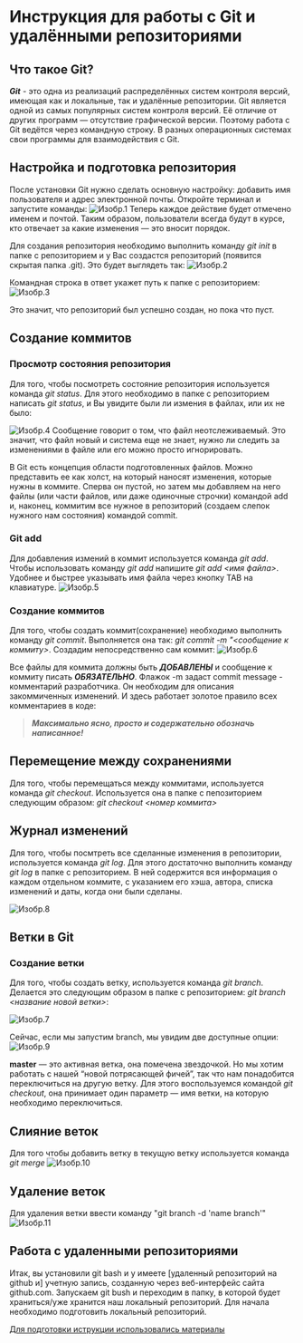 #  **Инструкция для работы с Git и удалёнными репозиториями**

## **Что такое Git?**
***Git*** - это одна из реализаций распределённых систем контроля версий, имеющая как и локальные, так и удалённые репозитории. Git является одной из самых популярных систем контроля версий. Её отличие от других программ — отсутствие графической версии. Поэтому работа с Git ведётся через командную строку. В разных операционных системах свои программы для взаимодействия с Git.
## **Настройка и подготовка репозитория**
После установки Git нужно сделать основную настройку: добавить имя пользователя и адрес электронной почты. Откройте терминал и запустите команды:
![Изобр.1](03.jpg)
Теперь каждое действие будет отмечено именем и почтой. Таким образом, пользователи всегда будут в курсе, кто отвечает за какие изменения — это вносит порядок.

Для создания репозитория необходимо выполнить команду *git init*  в папке с репозиторием и у Вас создастся репозиторий (появится скрытая папка .git). Это будет выглядеть так:
![Изобр.2](01.jpg)

Командная строка в ответ укажет путь к папке с репозиторием:
![Изобр.3](02.jpg)

Это значит, что репозиторий был успешно создан, но пока что пуст.

## **Создание коммитов**
### **Просмотр состояния репозитория**
Для того, чтобы посмотреть состояние репозитория используется команда *git status*. Для этого необходимо в папке с репозиторием написать *git status*, и Вы увидите были ли измения в файлах, или их не было:

![Изобр.4](04.jpg)
Сообщение говорит о том, что файл неотслеживаемый. Это значит, что файл новый и система еще не знает, нужно ли следить за изменениями в файле или его можно просто игнорировать. 

В Git есть концепция области подготовленных файлов. Можно представить ее как холст, на который наносят изменения, которые нужны в коммите. Сперва он пустой, но затем мы добавляем на него файлы (или части файлов, или даже одиночные строчки) командой add и, наконец, коммитим все нужное в репозиторий (создаем слепок нужного нам состояния) командой commit.

### **Git add**
Для добавления измений в коммит используется команда *git add*. Чтобы использовать команду *git add* напишите *git add <имя файла>*. Удобнее и быстрее указывать имя файла через кнопку TAB на клавиатуре.
![Изобр.5](05.jpg)

### **Создание коммитов**
Для того, чтобы создать коммит(сохранение) необходимо выполнить команду *git commit*. Выполняется она так: *git commit -m "<сообщение к коммиту>*. Создадим непосредственно сам коммит:
![Изобр.6](06.jpg)

Все файлы для коммита должны быть ***ДОБАВЛЕНЫ*** и сообщение к коммиту писать ***ОБЯЗАТЕЛЬНО***. Флажок -m задаст commit message - комментарий разработчика. Он необходим для описания закоммиченных изменений. И здесь работает золотое правило всех комментариев в коде:

>***Максимально ясно, просто и содержательно обозначь написанное!***

## **Перемещение между сохранениями**
Для того, чтобы перемещаться между коммитами, используется команда *git checkout*. Используется она в папке с пепозиторием следующим образом: *git checkout <номер коммита>*

## **Журнал изменений**
Для того, чтобы посмтреть все сделанные изменения в репозитории, используется команда *git log*. Для этого достаточно выполнить команду *git log* в папке с репозиторием. В ней содержится вся информация о каждом отдельном коммите, с указанием его хэша, автора, списка изменений и даты, когда они были сделаны.

![Изобр.8](08.jpg)

## **Ветки в Git**

### **Создание ветки**

Для того, чтобы создать ветку, используется команда *git branch*. Делается это следующим образом в папке с репозиторием: *git branch <название новой ветки>*:

![Изобр.7](07.jpg)

Сейчас, если мы запустим branch, мы увидим две доступные опции:
![Изобр.9](09.jpg)

**master** — это активная ветка, она помечена звездочкой. Но мы хотим работать с нашей “новой потрясающей фичей”, так что нам понадобится переключиться на другую ветку. Для этого воспользуемся командой *git checkout*, она принимает один параметр — имя ветки, на которую необходимо переключиться.

## **Слияние веток**

Для того чтобы дoбавить ветку в текущую ветку используется команда *git merge <name branch>*
![Изобр.10](10.jpg)

## **Удаление веток**
Для удаления ветки ввести команду "git branch -d 'name branch'"
![Изобр.11](11.jpg)

## **Работа с удаленными репозиториями**
Итак, вы установили git bash и у имеете [удаленный репозиторий на github и] учетную запись, созданную через веб-интерфейс сайта github.com. Запускаем git bush и переходим в папку, в которой будет храниться/уже хранится наш локальный репозиторий. Для начала необходимо подготовить локальный репозиторий.


[Для подготовки иструкции использовались материалы](https://proglib.io/p/git-for-half-an-hour)
